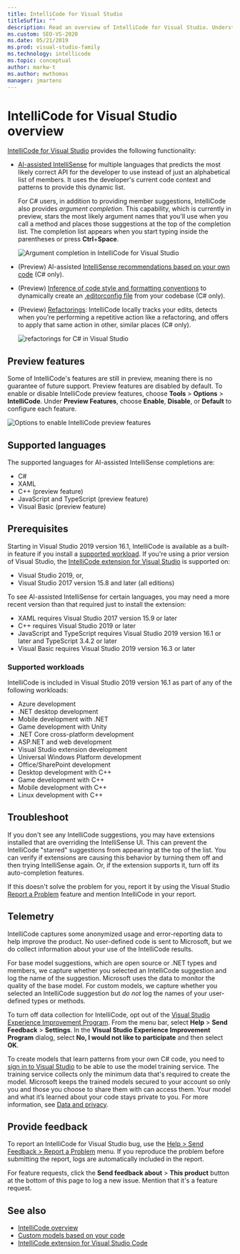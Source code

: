 ```yaml
---
title: IntelliCode for Visual Studio
titleSuffix: ""
description: Read an overview of IntelliCode for Visual Studio. Understand preview features, supported languages, prerequisites, troubleshooting issues, and telemetry.
ms.custom: SEO-VS-2020
ms.date: 05/21/2019
ms.prod: visual-studio-family
ms.technology: intellicode
ms.topic: conceptual
author: markw-t
ms.author: mwthomas
manager: jmartens
---
```

# IntelliCode for Visual Studio overview

[IntelliCode for Visual Studio](https://marketplace.visualstudio.com/items?itemName=VisualStudioExptTeam.VSIntelliCode) provides the following functionality:

- [AI-assisted IntelliSense](overview.md#context-aware-code-completions) for multiple languages that predicts the most likely correct API for the developer to use instead of just an alphabetical list of members. It uses the developer's current code context and patterns to provide this dynamic list.

   For C# users, in addition to providing member suggestions, IntelliCode also provides *argument completion*. This capability, which is currently in preview, stars the most likely argument names that you'll use when you call a method and places those suggestions at the top of the completion list. The completion list appears when you start typing inside the parentheses or press **Ctrl**+**Space**.

   ![Argument completion in IntelliCode for Visual Studio](media/argument-completion.png)

- (Preview) AI-assisted [IntelliSense recommendations based on your own code](custom-models.md) (C# only).

- (Preview) [Inference of code style and formatting conventions](code-style-inference.md) to dynamically create an [.editorconfig file](/visualstudio/ide/create-portable-custom-editor-options) from your codebase (C# only).

- (Preview) [Refactorings](refactorings.md): IntelliCode locally tracks your edits, detects when you're performing a repetitive action like a refactoring, and offers to apply that same action in other, similar places (C# only).

   ![refactorings for C# in Visual Studio](media/refactorings-illustrated.png)

## Preview features

Some of IntelliCode's features are still in preview, meaning there is no guarantee of future support. Preview features are disabled by default. To enable or disable IntelliCode preview features, choose **Tools** > **Options** > **IntelliCode**. Under **Preview Features**, choose **Enable**, **Disable**, or **Default** to configure each feature.

![Options to enable IntelliCode preview features](media/intellicode-options.png)

## Supported languages

The supported languages for AI-assisted IntelliSense completions are:

- C#
- XAML
- C++ (preview feature)
- JavaScript and TypeScript (preview feature)
- Visual Basic (preview feature)

## Prerequisites

Starting in Visual Studio 2019 version 16.1, IntelliCode is available as a built-in feature if you install a [supported workload](#supported-workloads). If you're using a prior version of Visual Studio, the [IntelliCode extension for Visual Studio](https://marketplace.visualstudio.com/items?itemName=VisualStudioExptTeam.VSIntelliCode) is supported on:

- Visual Studio 2019, or,
- Visual Studio 2017 version 15.8 and later (all editions)

To see AI-assisted IntelliSense for certain languages, you may need a more recent version than that required just to install the extension:

- XAML requires Visual Studio 2017 version 15.9 or later
- C++ requires Visual Studio 2019 or later
- JavaScript and TypeScript requires Visual Studio 2019 version 16.1 or later and TypeScript 3.4.2 or later
- Visual Basic requires Visual Studio 2019 version 16.3 or later 

### Supported workloads

IntelliCode is included in Visual Studio 2019 version 16.1 as part of any of the following workloads:

- Azure development
- .NET desktop development
- Mobile development with .NET
- Game development with Unity
- .NET Core cross-platform development
- ASP.NET and web development
- Visual Studio extension development
- Universal Windows Platform development
- Office/SharePoint development
- Desktop development with C++
- Game development with C++
- Mobile development with C++
- Linux development with C++

## Troubleshoot

If you don't see any IntelliCode suggestions, you may have extensions installed that are overriding the IntelliSense UI. This can prevent the IntelliCode "starred" suggestions from appearing at the top of the list. You can verify if extensions are causing this behavior by turning them off and then trying IntelliSense again. Or, if the extension supports it, turn off its auto-completion features.

If this doesn't solve the problem for you, report it by using the Visual Studio [Report a Problem](/visualstudio/ide/how-to-report-a-problem-with-visual-studio) feature and mention IntelliCode in your report.

## Telemetry

IntelliCode captures some anonymized usage and error-reporting data to help improve the product. No user-defined code is sent to Microsoft, but we do collect information about your use of the IntelliCode results.

For base model suggestions, which are open source or .NET types and members, we capture whether you selected an IntelliCode suggestion and log the name of the suggestion. Microsoft uses the data to monitor the quality of the base model. For custom models, we capture whether you selected an IntelliCode suggestion but *do not* log the names of your user-defined types or methods.

To turn off data collection for IntelliCode, opt out of the [Visual Studio Experience Improvement Program](/visualstudio/ide/visual-studio-experience-improvement-program). From the menu bar, select **Help** > **Send Feedback** > **Settings**. In the **Visual Studio Experience Improvement Program** dialog, select **No, I would not like to participate** and then select **OK**.

To create models that learn patterns from your own C# code, you need to [sign in to Visual Studio](/visualstudio/ide/signing-in-to-visual-studio) to be able to use the model training service. The training service collects only the minimum data that's required to create the model. Microsoft keeps the trained models secured to your account so only you and those you choose to share them with can access them. Your model and what it’s learned about your code stays private to you. For more information, see [Data and privacy](custom-models.md#data-and-privacy).

## Provide feedback

To report an IntelliCode for Visual Studio bug, use the [Help > Send Feedback > Report a Problem](/visualstudio/ide/how-to-report-a-problem-with-visual-studio) menu. If you reproduce the problem before submitting the report, logs are automatically included in the report.

For feature requests, click the  **Send feedback about** > **This product** button at the bottom of this page to log a new issue. Mention that it's a feature request.

## See also

- [IntelliCode overview](overview.md)
- [Custom models based on your code](custom-models.md)
- [IntelliCode extension for Visual Studio Code](intellicode-visual-studio-code.md)
